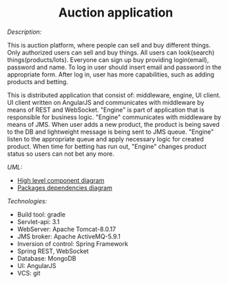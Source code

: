 <center><h1>Auction application</h1></center>

<i>Description:</i>
<p>This is auction platform, where people can sell and buy different things.
Only authorized users can sell and buy things. All users can look(search) things(products/lots).
Everyone can sign up buy providing login(email), password and name.
To log in user should insert email and password in the appropriate form.
After log in, user has more capabilities, such as adding products and betting.</p>
<p>This is distributed application that consist of: middleware, engine, UI client.
UI client written on AngularJS and communicates with middleware by means of REST and WebSocket.
"Engine" is part of application that is responsible for business logic.
"Engine" communicates with middleware by means of JMS.
When user adds a new product, the product is being saved to the DB and lightweight message is being sent to JMS queue.
"Engine" listen to the appropriate queue and apply necessary logic for created product.
When time for betting has run out, "Engine" changes product status so users can not bet any more.
</p>

<i>UML:</i>
<ul>
<li><a href="https://creately.com/diagram/i56j9hdg/G8YmoeC0Ekn4pkSNJU6YStySXcU%3D">High level component diagram</a></li>
<li><a href="https://creately.com/diagram/i591up0v1/wfZjFNHkbfrvGcz8gR4fpKBeEqI%3D">Packages dependencies diagram</a></li>
</ul>


<i>Technologies:</i>
<ul>
<li>Build tool: gradle</li>
<li>Servlet-api: 3.1</li>
<li>WebServer: Apache Tomcat-8.0.17</li>
<li>JMS broker: Apache ActiveMQ-5.9.1</li>
<li>Inversion of control:  Spring Framework </li>
<li>Spring REST, WebSocket</li>
<li>Database: MongoDB</li>
<li>UI: AngularJS</li>
<li>VCS: git</li>
</ul>